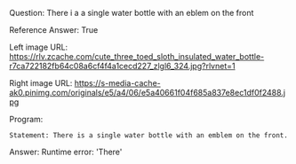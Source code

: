 Question: There i a a single water bottle with an eblem on the front

Reference Answer: True

Left image URL: https://rlv.zcache.com/cute_three_toed_sloth_insulated_water_bottle-r7ca722182fb64c08a6cf4f4a1cecd227_zlgl6_324.jpg?rlvnet=1

Right image URL: https://s-media-cache-ak0.pinimg.com/originals/e5/a4/06/e5a40661f04f685a837e8ec1df0f2488.jpg

Program:

```
Statement: There is a single water bottle with an emblem on the front.
```
Answer: Runtime error: 'There'

